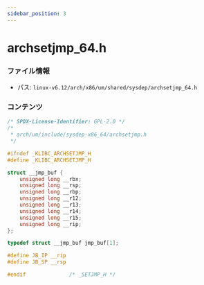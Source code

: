 ```yaml
---
sidebar_position: 3
---
```

# archsetjmp_64.h

### ファイル情報

- パス: `linux-v6.12/arch/x86/um/shared/sysdep/archsetjmp_64.h`

### コンテンツ

```h
/* SPDX-License-Identifier: GPL-2.0 */
/*
 * arch/um/include/sysdep-x86_64/archsetjmp.h
 */

#ifndef _KLIBC_ARCHSETJMP_H
#define _KLIBC_ARCHSETJMP_H

struct __jmp_buf {
	unsigned long __rbx;
	unsigned long __rsp;
	unsigned long __rbp;
	unsigned long __r12;
	unsigned long __r13;
	unsigned long __r14;
	unsigned long __r15;
	unsigned long __rip;
};

typedef struct __jmp_buf jmp_buf[1];

#define JB_IP __rip
#define JB_SP __rsp

#endif				/* _SETJMP_H */

```
